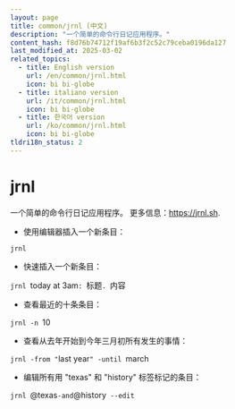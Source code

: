 ```yaml
---
layout: page
title: common/jrnl (中文)
description: "一个简单的命令行日记应用程序。"
content_hash: f8d76b74712f19af6b3f2c52c79ceba0196da127
last_modified_at: 2025-03-02
related_topics:
  - title: English version
    url: /en/common/jrnl.html
    icon: bi bi-globe
  - title: italiano version
    url: /it/common/jrnl.html
    icon: bi bi-globe
  - title: 한국어 version
    url: /ko/common/jrnl.html
    icon: bi bi-globe
tldri18n_status: 2
---
```

# jrnl

一个简单的命令行日记应用程序。
更多信息：<https://jrnl.sh>.

- 使用编辑器插入一个新条目：

`jrnl`

- 快速插入一个新条目：

`jrnl `<span class="tldr-var badge badge-pill bg-dark-lm bg-white-dm text-white-lm text-dark-dm font-weight-bold">today at 3am</span>`: `<span class="tldr-var badge badge-pill bg-dark-lm bg-white-dm text-white-lm text-dark-dm font-weight-bold">标题</span>`. `<span class="tldr-var badge badge-pill bg-dark-lm bg-white-dm text-white-lm text-dark-dm font-weight-bold">内容</span>

- 查看最近的十条条目：

`jrnl -n `<span class="tldr-var badge badge-pill bg-dark-lm bg-white-dm text-white-lm text-dark-dm font-weight-bold">10</span>

- 查看从去年开始到今年三月初所有发生的事情：

`jrnl -from "`<span class="tldr-var badge badge-pill bg-dark-lm bg-white-dm text-white-lm text-dark-dm font-weight-bold">last year</span>`" -until `<span class="tldr-var badge badge-pill bg-dark-lm bg-white-dm text-white-lm text-dark-dm font-weight-bold">march</span>

- 编辑所有用 "texas" 和 "history" 标签标记的条目：

`jrnl `<span class="tldr-var badge badge-pill bg-dark-lm bg-white-dm text-white-lm text-dark-dm font-weight-bold">@texas</span>` -and `<span class="tldr-var badge badge-pill bg-dark-lm bg-white-dm text-white-lm text-dark-dm font-weight-bold">@history</span>` --edit`
